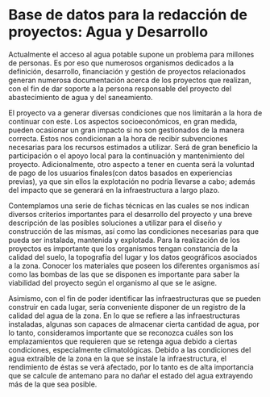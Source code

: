 # Base de datos para la redacción de proyectos: Agua y Desarrollo

Actualmente el acceso al agua potable supone un problema para millones de personas. Es por eso que numerosos organismos dedicados a la definición, desarrollo, financiación y gestión de proyectos relacionados generan numerosa documentación acerca de los proyectos que realizan, con el fin de dar soporte a la persona responsable del proyecto del abastecimiento de agua y del saneamiento.

El proyecto va a generar diversas condiciones que nos limitarán a la hora de continuar con este. Los aspectos socioeconómicos, en gran medida, pueden ocasionar un gran impacto si no son gestionados de la manera correcta. Estos nos condicionan a la hora de recibir subvenciones necesarias para los recursos estimados a utilizar. Será de gran beneficio la participación o el apoyo local para la continuación y mantenimiento del proyecto. Adicionalmente, otro aspecto a tener en cuenta será la voluntad de pago de los usuarios finales(con datos basados en experiencias previas), ya que sin ellos la explotación no podría llevarse a cabo; además del impacto que se generará en la infraestructura a largo plazo.

Contemplamos una serie de fichas técnicas en las cuales se nos indican diversos criterios importantes para el desarrollo del proyecto y una breve descripción de las posibles soluciones a utilizar para el diseño y construcción de las mismas, así como las condiciones necesarias para que pueda ser instalada, mantenida y explotada. Para la realización de los proyectos es importante que los organismos tengan constancia de la calidad del suelo, la topografía del lugar y los datos geográficos asociados a la zona. Conocer los materiales que poseen los diferentes organismos así como las bombas de las que se disponen es importante para saber la viabilidad del proyecto según el organismo al que se le asigne.

Asimismo, con el fin de poder identificar las infraestructuras que se pueden construir en cada lugar, sería conveniente disponer de un registro de la calidad del agua de la zona. En lo que se refiere a las infraestructuras instaladas, algunas son capaces de almacenar cierta cantidad de agua, por lo tanto, consideramos importante que se reconozca cuáles son los emplazamientos que requieren que se retenga agua debido a ciertas condiciones, especialmente climatológicas. Debido a las condiciones del agua extraíble de la zona en la que se instale la infraestructura, el rendimiento de éstas se verá afectado, por lo tanto es de alta importancia que se calcule de antemano para no dañar el estado del agua extrayendo más de la que sea posible.
